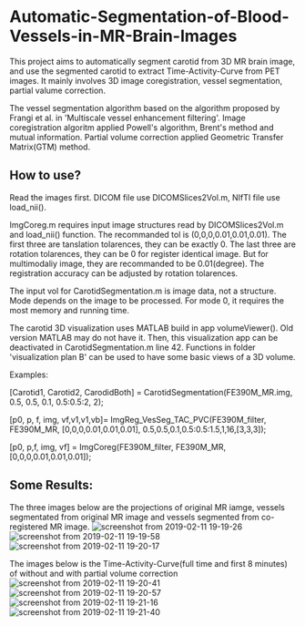 # Automatic-Segmentation-of-Blood-Vessels-in-MR-Brain-Images
This project aims to automatically segment carotid from 3D MR brain image, and use the segmented carotid to extract Time-Activity-Curve from PET images. It mainly involves 3D image coregistration, vessel segmentation, partial valume correction.

The vessel segmentation algorithm based on the algorithm proposed by Frangi et al. in 'Multiscale vessel enhancement filtering'. Image coregistration algoritm applied Powell's algorithm, Brent's method and mutual information. Partial volume correction applied Geometric Transfer Matrix(GTM) method.

## How to use?
Read the images first. DICOM file use DICOMSlices2Vol.m, NIfTI file use load_nii().

ImgCoreg.m requires input image structures read by DICOMSlices2Vol.m and load_nii() function. The recommanded tol is (0,0,0,0.01,0.01,0.01). The first three are tanslation tolarences, they can be exactly 0. The last three are rotation tolarences, they can be 0 for register identical image. But for multimodaliy image, they are recommanded to be 0.01(degree). The registration accuracy can be adjusted by rotation tolarences.

The input vol for CarotidSegmentation.m is image data, not a structure. Mode depends on the image to be processed. For mode 0, it requires the most memory and running time.

The carotid 3D visualization uses MATLAB build in app volumeViewer(). Old version MATLAB may do not have it. Then, this visualization app can be deactivated in CarotidSegmentation.m line 42. Functions in folder 'visualization plan B' can be used to have some basic views of a 3D volume.

Examples:

[Carotid1, Carotid2, CarodidBoth] = CarotidSegmentation(FE390M_MR.img, 0.5, 0.5, 0.1, 0.5:0.5:2, 2);

[p0, p, f, img, vf,v1,v1,vb]= ImgReg_VesSeg_TAC_PVC(FE390M_filter, FE390M_MR, [0,0,0,0.01,0.01,0.01], 0.5,0.5,0.1,0.5:0.5:1.5,1,16,[3,3,3]);

[p0, p,f, img, vf] = ImgCoreg(FE390M_filter, FE390M_MR, [0,0,0,0.01,0.01,0.01]);

## Some Results:
The three images below are the projections of original MR iamge, vessels segmentated from original MR image and vessels segmented from co-registered MR image.
![screenshot from 2019-02-11 19-19-26](https://user-images.githubusercontent.com/47189577/52584473-718fc200-2e32-11e9-8263-32146f020a3b.png)
![screenshot from 2019-02-11 19-19-58](https://user-images.githubusercontent.com/47189577/52584798-56718200-2e33-11e9-8285-4657cd82e587.png)
![screenshot from 2019-02-11 19-20-17](https://user-images.githubusercontent.com/47189577/52584850-77d26e00-2e33-11e9-8c06-c529813730a2.png)

The images below is the Time-Activity-Curve(full time and first 8 minutes) of without and with partial volume correction
![screenshot from 2019-02-11 19-20-41](https://user-images.githubusercontent.com/47189577/52584994-ea434e00-2e33-11e9-950c-60dc88c199f2.png)
![screenshot from 2019-02-11 19-20-57](https://user-images.githubusercontent.com/47189577/52585044-0cd56700-2e34-11e9-936d-0885e8244851.png)
![screenshot from 2019-02-11 19-21-16](https://user-images.githubusercontent.com/47189577/52585068-18289280-2e34-11e9-89eb-b66aa7dc1f5a.png)
![screenshot from 2019-02-11 19-21-40](https://user-images.githubusercontent.com/47189577/52585072-1a8aec80-2e34-11e9-9970-0143d0ad7144.png)
